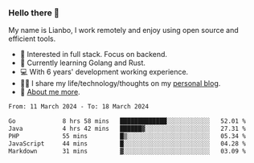 ### Hello there 👋

My name is Lianbo, I work remotely and enjoy using open source and efficient tools.

- 🔭 Interested in full stack. Focus on backend.
- 🌱 Currently learning Golang and Rust.
- 💻 With 6 years' development working experience.
- ✍🏻 I share my life/technology/thoughts on my [personal blog](https://godruoyi.com).
- 👒 [About me more](https://godruoyi.com/posts/About-godruoyi).

<!--START_SECTION:waka-->

```txt
From: 11 March 2024 - To: 18 March 2024

Go             8 hrs 58 mins   █████████████░░░░░░░░░░░░   52.01 %
Java           4 hrs 42 mins   ██████▓░░░░░░░░░░░░░░░░░░   27.31 %
PHP            55 mins         █▒░░░░░░░░░░░░░░░░░░░░░░░   05.34 %
JavaScript     44 mins         █░░░░░░░░░░░░░░░░░░░░░░░░   04.28 %
Markdown       31 mins         ▓░░░░░░░░░░░░░░░░░░░░░░░░   03.09 %
```

<!--END_SECTION:waka-->
